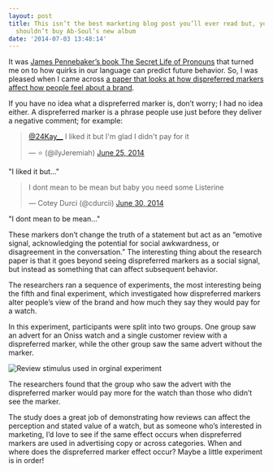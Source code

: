```yaml
---
layout: post
title: This isn’t the best marketing blog post you’ll ever read but, you probably
  shouldn’t buy Ab-Soul’s new album
date: '2014-07-03 13:48:14'
---
```


It was [James Pennebaker’s book The Secret Life of Pronouns](http://www.amazon.com/The-Secret-Life-Pronouns-Words/dp/1608194965) that turned me on to how quirks in our language can predict future behavior. So, I was pleased when I came across [a paper that looks at how dispreferred markers affect how people feel about a brand](https://marketing.wharton.upenn.edu/mktg/assets/File/Dispreferred%20Markers_Hamilton%20Vohs%20McGill.pdf).

If you have no idea what a dispreferred marker is, don’t worry; I had no idea either. A dispreferred marker is a phrase people use just before they deliver a negative comment; for example:



<blockquote class="twitter-tweet" lang="en"><p><a href="https://twitter.com/24Kay__">@24Kay__</a> I liked it but I&#39;m glad I didn&#39;t pay for it</p>&mdash; ⭐️ (@ilyJeremiah) <a href="https://twitter.com/ilyJeremiah/statuses/481941253370560513">June 25, 2014</a></blockquote>
<script async src="//platform.twitter.com/widgets.js" charset="utf-8"></script>
"I liked it but..."

<blockquote class="twitter-tweet" lang="en"><p>I dont mean to be mean but baby you need some Listerine</p>&mdash; Cotey Durci (@cdurcii) <a href="https://twitter.com/cdurcii/statuses/483693511746023424">June 30, 2014</a></blockquote>
<script async src="//platform.twitter.com/widgets.js" charset="utf-8"></script> 
"I dont mean to be mean..." 

These markers don’t change the truth of a statement but act as an “emotive signal, acknowledging the potential for social awkwardness, or disagreement in the conversation.” The interesting thing about the research paper is that it goes beyond seeing dispreferred markers as a social signal, but instead as something that can affect subsequent behavior. 

The researchers ran a sequence of experiments, the most interesting being the fifth and final experiment, which investigated how dispreferred markers alter people’s view of the brand and how much they say they would pay for a watch.  

In this experiment, participants were split into two groups. One group saw an advert for an Oniss watch and a single customer review with a dispreferred marker, while the other group saw the same advert without the marker.

![Review stimulus used in orginal experiment](/content/images/2014/Jul/Screenshot-2014-07-03-09-46-26.png)

The researchers found that the group who saw the advert with the dispreferred marker would pay more for the watch than those who didn’t see the marker. 

The study does a great job of demonstrating how reviews can affect the perception and stated value of a watch, but as someone who’s interested in marketing, I’d love to see if the same effect occurs when dispreferred markers are used in advertising copy or across categories. When and where does the dispreferred marker effect occur?  Maybe a little experiment is in order!